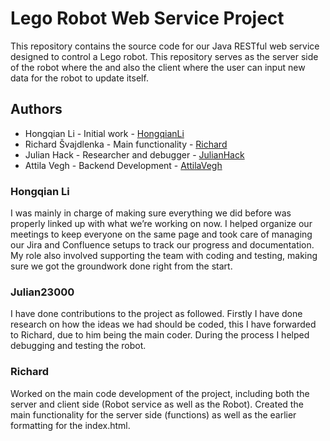 # Lego Robot Web Service Project

This repository contains the source code for our Java RESTful web service designed to control a Lego robot. This repository serves as the server side of the robot where the and also the client where the user can input new data for the robot to update itself.

## Authors

* Hongqian Li - Initial work - [HongqianLi](https://github.com/hongqian-li)
* Richard Švajdlenka - Main functionality - [Richard](https://github.com/M3mberTM)
* Julian Hack - Researcher and debugger - [JulianHack](https://github.com/Julian23000)
* Attila Vegh - Backend Development - [AttilaVegh](https://github.com/Attila22000)


### Hongqian Li
I was mainly in charge of making sure everything we did before was properly linked up with what we’re working on now. I helped organize our meetings to keep everyone on the same page and took care of managing our Jira and Confluence setups to track our progress and documentation. My role also involved supporting the team with coding and testing, making sure we got the groundwork done right from the start.

### Julian23000

I have done contributions to the project as followed. Firstly I have done research on how the ideas we had should be coded, this I have forwarded to Richard, due to him being the main coder. During the process I helped debugging and testing the robot.

### Richard
Worked on the main code development of the project, including both the server and client side (Robot service as well as the Robot). Created the main functionality for the server side (functions) as well as the earlier formatting for the index.html.